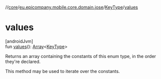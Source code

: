 //[core](../../../index.md)/[eu.epicompany.mobile.core.domain.jose](../index.md)/[KeyType](index.md)/[values](values.md)

# values

[androidJvm]\
fun [values](values.md)(): [Array](https://kotlinlang.org/api/latest/jvm/stdlib/kotlin/-array/index.html)&lt;[KeyType](index.md)&gt;

Returns an array containing the constants of this enum type, in the order they're declared.

This method may be used to iterate over the constants.
